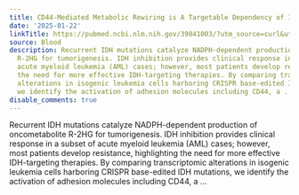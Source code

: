 ```yaml
---
title: CD44-Mediated Metabolic Rewiring is A Targetable Dependency of IDH-Mutant Leukemia
date: '2025-01-22'
linkTitle: https://pubmed.ncbi.nlm.nih.gov/39841003/?utm_source=curl&utm_medium=rss&utm_campaign=journals&utm_content=7603509&fc=None&ff=20250123170657&v=2.18.0.post9+e462414
source: Blood
description: Recurrent IDH mutations catalyze NADPH-dependent production of oncometabolite
  R-2HG for tumorigenesis. IDH inhibition provides clinical response in a subset of
  acute myeloid leukemia (AML) cases; however, most patients develop resistance, highlighting
  the need for more effective IDH-targeting therapies. By comparing transcriptomic
  alterations in isogenic leukemia cells harboring CRISPR base-edited IDH mutations,
  we identify the activation of adhesion molecules including CD44, a ...
disable_comments: true
---
```

Recurrent IDH mutations catalyze NADPH-dependent production of oncometabolite R-2HG for tumorigenesis. IDH inhibition provides clinical response in a subset of acute myeloid leukemia (AML) cases; however, most patients develop resistance, highlighting the need for more effective IDH-targeting therapies. By comparing transcriptomic alterations in isogenic leukemia cells harboring CRISPR base-edited IDH mutations, we identify the activation of adhesion molecules including CD44, a ...